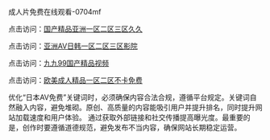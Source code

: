 成人片免费在线观看-0704mf

点击访问：<a href="https://gsd-agv.pages.dev/">国产精品亚洲一区二区三区久久</a>

点击访问：<a href="https://gda-c7m.pages.dev/">亚洲AV日韩一区二区三区影院</a>

点击访问：<a href="https://tfda.pages.dev/">九九99国产精品视频</a>

点击访问：<a href="https://bsdf-5f5.pages.dev/">欧美成人精品一区二区不卡免费</a>

优化“日本AV免费”关键词时，必须确保内容合法合规，遵循平台规定。关键词自然融入内容，避免堆砌。原创、高质量的内容能吸引用户并提升排名，同时提升网站加载速度和用户体验。
通过获取外部链接和社交传播提高曝光度。最重要的是，创作时要遵循道德规范，避免发布不当内容，确保网站长期稳定运营。

<span style="display:none;">[Canonical link](）</span>


